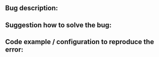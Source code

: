 ## Bug description:


## Suggestion how to solve the bug:


## Code example / configuration to reproduce the error:
